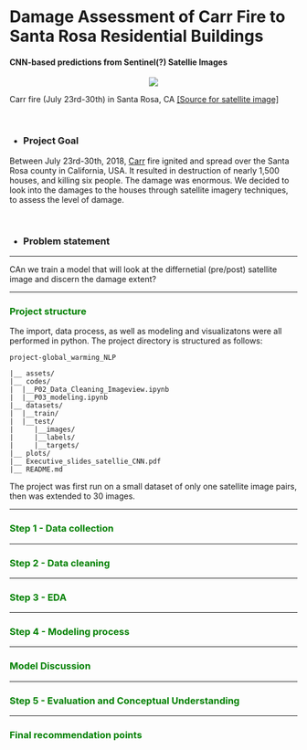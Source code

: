 # Damage Assessment of Carr Fire to Santa Rosa Residential Buildings
#### CNN-based predictions from Sentinel(?) Satellie Images

<div style="text-align:center"><img src="plots/NASA-satellite-image-header.png" /></div>

Carr fire (July 23rd-30th) in Santa Rosa, CA [[Source for satellite image]](https://www.nasa.gov/image-feature/goddard/2018/nasa-satellite-shows-california-shrouded-in-smoke)


<br>

- ### Project Goal

Between July 23rd-30th, 2018, [Carr](https://www.latimes.com/projects/la-me-carr-fire-map/) fire ignited and spread over the Santa Rosa county in California, USA. It resulted in destruction of nearly 1,500 houses, and killing six people. The damage was enormous. We decided to look into the damages to the houses through satellite imagery techniques, to assess the level of damage.

<br>

- ### Problem statement
---
CAn we train a model that will look at the differnetial (pre/post) satellite image and discern the damage extent?

---

### <span style="color: green">Project structure
    
The import, data process, as well as modeling and visualizatons were all performed in python. The project directory is structured as follows:
```
project-global_warming_NLP
    
|__ assets/
|__ codes/
|  |__P02_Data_Cleaning_Imageview.ipynb
|  |__P03_modeling.ipynb
|__ datasets/
|  |__train/
|  |__test/ 
|     |__images/
|     |__labels/
|     |__targets/
|__ plots/
|__ Executive_slides_satellie_CNN.pdf
|__ README.md
```

The project was first run on a small dataset of only one satellite image pairs, then was extended to 30 images.

---

  
    
### <span style="color: green">Step 1 - Data collection
    

---    
    
### <span style="color: green">Step 2 - Data cleaning
---
### <span style="color: green"> Step 3 - EDA
--- 
    
### <span style="color: green">Step 4 - Modeling process
---
### <span style="color: green">Model Discussion
---    


### <span style="color: green">Step 5 - Evaluation and Conceptual Understanding
    
---
### <span style="color: green">Final recommendation points